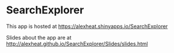 # SearchExplorer
This app is hosted at <https://alexheat.shinyapps.io/SearchExplorer>

Slides about the app are at <http://alexheat.github.io/SearchExplorer/Slides/slides.html>
